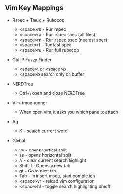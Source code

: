 ## Vim Key Mappings

- Rspec + Tmux + Rubocop
  - \<space\>rs - Run rspec <file>
  - \<space\>ra - Run rspec spec (all files)
  - \<space\>rn - Run rspec spec (nearest spec)
  - \<space\>rl - Run last spec
  - \<space\>ru - Run full rubocop

- Ctrl-P Fuzzy Finder
  - \<space\>t or \<space\>p
  - \<space\>b search only on buffer

- NERDTree
  - Ctrl+\\ open and close NERDTree

- Vim-tmux-runner
  - When open vim, it asks you which pane to attach

- Ag
  - K - search current word

- Global
  - vv - opens vertical split
  - ss - opens horizontal split
  - // - clear current search highlight
  - Shift-t - Opens a new tab
  - gt - Go to next tab
  - Tab - In insert mode, start completion
  - \<space\>vr - reload vim configuration
  - \<space\>hl - toggle search highlighting on/off
